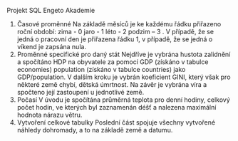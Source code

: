 Projekt SQL Engeto Akademie
1. Časové proměnné
Na základě měsíců je ke každému řádku přiřazeno roční období: 
zima - 0
jaro - 1
léto - 2
podzim – 3 .
V případě, že se jedná o pracovní den je přiřazena řádku 1, v případě, že se jedná o víkend je zapsána nula.
2. Proměnné specifické pro daný stát
Nejdříve je vybrána hustota zalidnění a spočítáno HDP na obyvatele za pomocí
GDP (získáno v tabulce economies)
population (získáno v tabulce countries)
jako GDP/population. 
V dalším kroku je vybrán koeficient GINI, který však pro některé země chybí, dětská úmrtnost. Na závěr je vybrána víra a spočteno její zastoupení u jednotlivé země.
3. Počasí
V úvodu je spočítána průměrná teplota pro denní hodiny, celkový počet hodin, ve kterých byl zaznamenán déšť a nalezena maximální hodnota nárazu větru.
4. Vytvoření celkové tabulky
Poslední část spojuje všechny vytvořené náhledy dohromady, a to na základě země a datumu.



